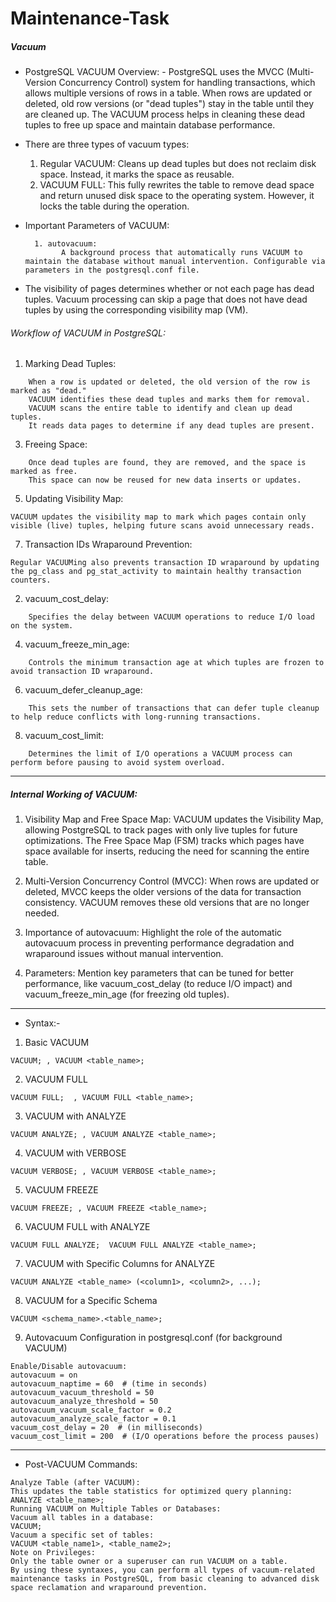 # Maintenance-Task

##### Vacuum
- PostgreSQL VACUUM Overview:
      - PostgreSQL uses the MVCC (Multi-Version Concurrency Control) system for handling transactions, which allows multiple versions of rows in a table. When rows are updated or deleted, old row versions (or "dead tuples") stay in the table until they are cleaned up. The VACUUM process helps in cleaning these dead tuples to free up space and maintain database performance.

- There are three types of vacuum types: 
    1. Regular VACUUM:
	      Cleans up dead tuples but does not reclaim disk space. Instead, it marks the space as reusable.
    2. VACUUM FULL:
	     This fully rewrites the table to remove dead space and return unused disk space to the operating system. However, it locks the table during the operation.
- Important Parameters of VACUUM:
  ```
    1. autovacuum:
	      A background process that automatically runs VACUUM to maintain the database without manual intervention. Configurable via parameters in the postgresql.conf file.
  ```

- The visibility of pages determines whether or not each page has dead tuples. Vacuum processing can skip a page that does not have dead tuples by using the corresponding visibility map (VM).
###### Workflow of VACUUM in PostgreSQL:
1. Marking Dead Tuples:
```
	When a row is updated or deleted, the old version of the row is marked as "dead."
	VACUUM identifies these dead tuples and marks them for removal.
	VACUUM scans the entire table to identify and clean up dead tuples.
	It reads data pages to determine if any dead tuples are present.
```
3. Freeing Space:
```
	Once dead tuples are found, they are removed, and the space is marked as free.
	This space can now be reused for new data inserts or updates.
```
5. Updating Visibility Map:
```
VACUUM updates the visibility map to mark which pages contain only visible (live) tuples, helping future scans avoid unnecessary reads.
```
7. Transaction IDs Wraparound Prevention:
```
Regular VACUUMing also prevents transaction ID wraparound by updating the pg_class and pg_stat_activity to maintain healthy transaction counters.
```
2. vacuum_cost_delay:
```
	Specifies the delay between VACUUM operations to reduce I/O load on the system.
```
4. vacuum_freeze_min_age:
```
	Controls the minimum transaction age at which tuples are frozen to avoid transaction ID wraparound.
```
6. vacuum_defer_cleanup_age:
```
	This sets the number of transactions that can defer tuple cleanup to help reduce conflicts with long-running transactions.
```
8. vacuum_cost_limit:
```
	Determines the limit of I/O operations a VACUUM process can perform before pausing to avoid system overload.
```
-----------------------------------------------------------------------------------------------------------------------------------------
##### Internal Working of VACUUM:
1. Visibility Map and Free Space Map:
	VACUUM updates the Visibility Map, allowing PostgreSQL to track pages with only live tuples for future optimizations.
	The Free Space Map (FSM) tracks which pages have space available for inserts, reducing the need for scanning the entire table.
2. Multi-Version Concurrency Control (MVCC):
	When rows are updated or deleted, MVCC keeps the older versions of the data for transaction consistency. VACUUM removes these old versions that are no longer needed.

4. Importance of autovacuum:
	Highlight the role of the automatic autovacuum process in preventing performance degradation and wraparound issues without manual intervention.
5. Parameters:
	Mention key parameters that can be tuned for better performance, like vacuum_cost_delay (to reduce I/O impact) and vacuum_freeze_min_age (for freezing old tuples).
----------------------------------------------------------------------------------------------------------------------------
- Syntax:- 
1. Basic VACUUM
```
VACUUM; , VACUUM <table_name>;
```
2. VACUUM FULL
```
VACUUM FULL;  , VACUUM FULL <table_name>;
```
3. VACUUM with ANALYZE
```
VACUUM ANALYZE; , VACUUM ANALYZE <table_name>;
```
4. VACUUM with VERBOSE
```
VACUUM VERBOSE; , VACUUM VERBOSE <table_name>;
```
5. VACUUM FREEZE
```
VACUUM FREEZE; , VACUUM FREEZE <table_name>;
```
6. VACUUM FULL with ANALYZE
```
VACUUM FULL ANALYZE;  VACUUM FULL ANALYZE <table_name>;
```
7. VACUUM with Specific Columns for ANALYZE
```
VACUUM ANALYZE <table_name> (<column1>, <column2>, ...);
```
8. VACUUM for a Specific Schema
```
VACUUM <schema_name>.<table_name>;
```
9. Autovacuum Configuration in postgresql.conf (for background VACUUM)
```
Enable/Disable autovacuum:
autovacuum = on
autovacuum_naptime = 60  # (time in seconds)
autovacuum_vacuum_threshold = 50
autovacuum_analyze_threshold = 50
autovacuum_vacuum_scale_factor = 0.2
autovacuum_analyze_scale_factor = 0.1
vacuum_cost_delay = 20  # (in milliseconds)
vacuum_cost_limit = 200  # (I/O operations before the process pauses)
```
 -------------------------------------------------------------------------------------------------------
- Post-VACUUM Commands:
```
Analyze Table (after VACUUM):
This updates the table statistics for optimized query planning:
ANALYZE <table_name>;
Running VACUUM on Multiple Tables or Databases:
Vacuum all tables in a database:
VACUUM;
Vacuum a specific set of tables:
VACUUM <table_name1>, <table_name2>;
Note on Privileges:
Only the table owner or a superuser can run VACUUM on a table.
By using these syntaxes, you can perform all types of vacuum-related maintenance tasks in PostgreSQL, from basic cleaning to advanced disk space reclamation and wraparound prevention.
```
